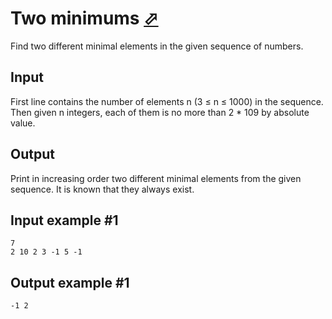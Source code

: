 # Two minimums [⬀](https://www.e-olymp.com/en/problems/5059)
Find two different minimal elements in the given sequence of numbers.

## Input
First line contains the number of elements n (3 ≤ n ≤ 1000) in the sequence. Then given n integers, each of them is no more than 2 * 109 by absolute value.

## Output
Print in increasing order two different minimal elements from the given sequence. It is known that they always exist.

## Input example #1
```
7
2 10 2 3 -1 5 -1
```

## Output example #1
```
-1 2
```

